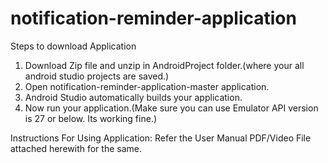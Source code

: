 # notification-reminder-application
Steps to download Application
1) Download Zip file and unzip in AndroidProject folder.(where your all android studio projects are saved.)
2) Open notification-reminder-application-master application.
3) Android Studio automatically builds your application.
4) Now run your application.(Make sure you can use Emulator API version is 27 or below. Its working fine.)

Instructions For Using Application:
Refer the User Manual PDF/Video File attached herewith for the same.

